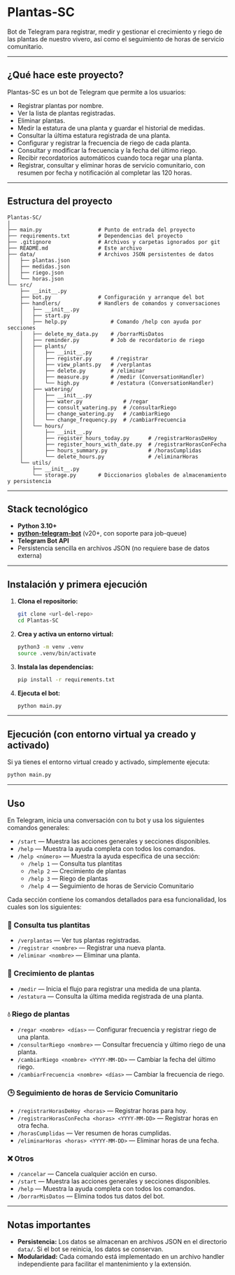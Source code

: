 # Plantas-SC

Bot de Telegram para registrar, medir y gestionar el crecimiento y riego de las plantas de nuestro vivero, así como el seguimiento de horas de servicio comunitario.

---

## ¿Qué hace este proyecto?

Plantas-SC es un bot de Telegram que permite a los usuarios:
- Registrar plantas por nombre.
- Ver la lista de plantas registradas.
- Eliminar plantas.
- Medir la estatura de una planta y guardar el historial de medidas.
- Consultar la última estatura registrada de una planta.
- Configurar y registrar la frecuencia de riego de cada planta.
- Consultar y modificar la frecuencia y la fecha del último riego.
- Recibir recordatorios automáticos cuando toca regar una planta.
- Registrar, consultar y eliminar horas de servicio comunitario, con resumen por fecha y notificación al completar las 120 horas.

---

## Estructura del proyecto

```
Plantas-SC/
│
├── main.py                  # Punto de entrada del proyecto
├── requirements.txt         # Dependencias del proyecto
├── .gitignore               # Archivos y carpetas ignorados por git
├── README.md                # Este archivo
├── data/                    # Archivos JSON persistentes de datos
│   ├── plantas.json
│   ├── medidas.json
│   ├── riego.json
│   └── horas.json
└── src/
    ├── __init__.py
    ├── bot.py               # Configuración y arranque del bot
    ├── handlers/            # Handlers de comandos y conversaciones
    │   ├── __init__.py
    │   ├── start.py
    │   ├── help.py              # Comando /help con ayuda por secciones
    │   ├── delete_my_data.py    # /borrarMisDatos
    │   ├── reminder.py          # Job de recordatorio de riego
    │   ├── plants/
    │   │   ├── __init__.py
    │   │   ├── register.py      # /registrar
    │   │   ├── view_plants.py   # /verplantas
    │   │   ├── delete.py        # /eliminar
    │   │   ├── measure.py       # /medir (ConversationHandler)
    │   │   └── high.py          # /estatura (ConversationHandler)
    │   ├── watering/
    │   │   ├── __init__.py
    │   │   ├── water.py             # /regar
    │   │   ├── consult_watering.py  # /consultarRiego
    │   │   ├── change_watering.py   # /cambiarRiego
    │   │   └── change_frequency.py  # /cambiarFrecuencia
    │   └── hours/
    │       ├── __init__.py
    │       ├── register_hours_today.py      # /registrarHorasDeHoy
    │       ├── register_hours_with_date.py  # /registrarHorasConFecha
    │       ├── hours_summary.py             # /horasCumplidas
    │       └── delete_hours.py              # /eliminarHoras
    └── utils/
        ├── __init__.py
        └── storage.py       # Diccionarios globales de almacenamiento y persistencia
```

---

## Stack tecnológico

- **Python 3.10+**
- **[python-telegram-bot](https://python-telegram-bot.org/)** (v20+, con soporte para job-queue)
- **Telegram Bot API**
- Persistencia sencilla en archivos JSON (no requiere base de datos externa)

---

## Instalación y primera ejecución

1. **Clona el repositorio:**
   ```bash
   git clone <url-del-repo>
   cd Plantas-SC
   ```

2. **Crea y activa un entorno virtual:**
   ```bash
   python3 -m venv .venv
   source .venv/bin/activate
   ```

3. **Instala las dependencias:**
   ```bash
   pip install -r requirements.txt
   ```

5. **Ejecuta el bot:**
   ```bash
   python main.py
   ```

---

## Ejecución (con entorno virtual ya creado y activado)

Si ya tienes el entorno virtual creado y activado, simplemente ejecuta:

```bash
python main.py
```

---

## Uso

En Telegram, inicia una conversación con tu bot y usa los siguientes comandos generales:

- `/start` — Muestra las acciones generales y secciones disponibles.
- `/help` — Muestra la ayuda completa con todos los comandos.
- `/help <número>` — Muestra la ayuda específica de una sección:
  - `/help 1` — Consulta tus plantitas
  - `/help 2` — Crecimiento de plantas
  - `/help 3` — Riego de plantas
  - `/help 4` — Seguimiento de horas de Servicio Comunitario

Cada sección contiene los comandos detallados para esa funcionalidad, los cuales son los siguientes:


### 🍃 Consulta tus plantitas
- `/verplantas` — Ver tus plantas registradas.
- `/registrar <nombre>` — Registrar una nueva planta.
- `/eliminar <nombre>` — Eliminar una planta.

### 🌱 Crecimiento de plantas
- `/medir` — Inicia el flujo para registrar una medida de una planta.
- `/estatura` — Consulta la última medida registrada de una planta.

### 💧 Riego de plantas
- `/regar <nombre> <días>` — Configurar frecuencia y registrar riego de una planta.
- `/consultarRiego <nombre>` — Consultar frecuencia y último riego de una planta.
- `/cambiarRiego <nombre> <YYYY-MM-DD>` — Cambiar la fecha del último riego.
- `/cambiarFrecuencia <nombre> <días>` — Cambiar la frecuencia de riego.

### 🕒 Seguimiento de horas de Servicio Comunitario
- `/registrarHorasDeHoy <horas>` — Registrar horas para hoy.
- `/registrarHorasConFecha <horas> <YYYY-MM-DD>` — Registrar horas en otra fecha.
- `/horasCumplidas` — Ver resumen de horas cumplidas.
- `/eliminarHoras <horas> <YYYY-MM-DD>` — Eliminar horas de una fecha.

### ❌ Otros
- `/cancelar` — Cancela cualquier acción en curso.
- `/start` — Muestra las acciones generales y secciones disponibles.
- `/help` — Muestra la ayuda completa con todos los comandos.
- `/borrarMisDatos` — Elimina todos tus datos del bot.

---

## Notas importantes

- **Persistencia:** Los datos se almacenan en archivos JSON en el directorio `data/`. Si el bot se reinicia, los datos se conservan.
- **Modularidad:** Cada comando está implementado en un archivo handler independiente para facilitar el mantenimiento y la extensión.
